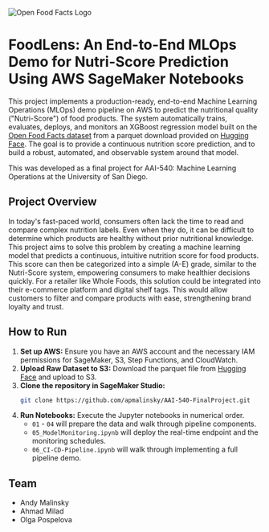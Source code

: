 ![Open Food Facts Logo](https://static.openfoodfacts.org/images/logos/off-logo-horizontal-light.svg)

# FoodLens: An End-to-End MLOps Demo for Nutri-Score Prediction Using AWS SageMaker Notebooks 
This project implements a production-ready, end-to-end Machine Learning Operations (MLOps) demo pipeline on AWS to predict the nutritional quality ("Nutri-Score") of food products. The system automatically trains, evaluates, deploys, and monitors an XGBoost regression model built on the [Open Food Facts dataset](https://world.openfoodfacts.org/) from a parquet download provided on [Hugging Face](https://huggingface.co/openfoodfacts). The goal is to provide a continuous nutrition score prediction, and to build a robust, automated, and observable system around that model.

This was developed as a final project for AAI-540: Machine Learning Operations at the University of San Diego.

## Project Overview

In today's fast-paced world, consumers often lack the time to read and compare complex nutrition labels. Even when they do, it can be difficult to determine which products are healthy without prior nutritional knowledge. This project aims to solve this problem by creating a machine learning model that predicts a continuous, intuitive nutrition score for food products. This score can then be categorized into a simple (A-E) grade, similar to the Nutri-Score system, empowering consumers to make healthier decisions quickly. For a retailer like Whole Foods, this solution could be integrated into their e-commerce platform and digital shelf tags. This would allow customers to filter and compare products with ease, strengthening brand loyalty and trust.

## How to Run
1.  **Set up AWS:** Ensure you have an AWS account and the necessary IAM permissions for SageMaker, S3, Step Functions, and CloudWatch.
2. **Upload Raw Dataset to S3:** Download the parquet file from [Hugging Face](https://huggingface.co/openfoodfacts) and upload to S3.
3.  **Clone the repository in SageMaker Studio:**
    ```bash
    git clone https://github.com/apmalinsky/AAI-540-FinalProject.git
    ```
4.  **Run Notebooks:** Execute the Jupyter notebooks in numerical order.
      * `01` - `04` will prepare the data and walk through pipeline components.
      * `05_ModelMonitoring.ipynb` will deploy the real-time endpoint and the monitoring schedules.
      * `06_CI-CD-Pipeline.ipynb` will walk through implementing a full pipeline demo.

## Team
  * Andy Malinsky
  * Ahmad Milad 
  * Olga Pospelova
